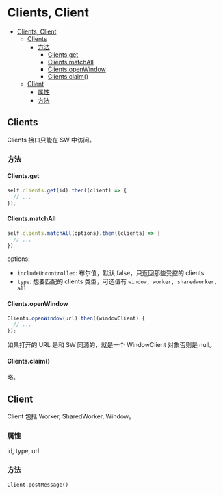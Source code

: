 # Clients, Client

<!-- TOC -->

- [Clients, Client](#clients-client)
  - [Clients](#clients)
    - [方法](#方法)
      - [Clients.get](#clientsget)
      - [Clients.matchAll](#clientsmatchall)
      - [Clients.openWindow](#clientsopenwindow)
      - [Clients.claim()](#clientsclaim)
  - [Client](#client)
    - [属性](#属性)
    - [方法](#方法-1)

<!-- /TOC -->

## Clients

Clients 接口只能在 SW 中访问。   

### 方法

#### Clients.get

```js
self.clients.get(id).then((client) => {
  // ...
});
```     

#### Clients.matchAll

```js
self.clients.matchAll(options).then((clients) => {
  // ...
})
```     

options:   

- `includeUncontrolled`: 布尔值，默认 false，只返回那些受控的 clients
- `type`: 想要匹配的 clients 类型，可选值有 `window, worker, sharedworker, all`

#### Clients.openWindow

```js
Clients.openWindow(url).then((windowClient) {
  // ...
});
```   

如果打开的 URL 是和 SW 同源的，就是一个 WindowClient 对象否则是 null。   

#### Clients.claim()

略。   


## Client

Client 包括 Worker, SharedWorker, Window。     

### 属性

id, type, url

### 方法

`Client.postMessage()`